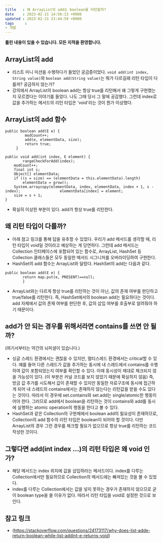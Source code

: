 ```yaml
---
title   : 왜 ArrayList의 add는 boolean을 리턴할까?
date    : 2023-02-21 14:56:13 +0900
updated : 2023-02-21 23:44:59 +0900
tags     : 
- 개발
---
```

**틀린 내용이 있을 수 있습니다. 모든 지적을 환영합니다.**

## ArrayList의 add
- 리스트 미니 미션을 수행하다가 들었던 궁금증이었다. ```void add(int index, String value)```와 ```boolean add(String value)```는 뭐가 다르길래 리턴 타입이 다를까? 궁금하지 않는가?
- 강의에서 ArrayList의 boolean add는 항상 true를 리턴해서 왜 그렇게 구현했는지 모르겠다는 이야기를 들었다. 나도 그때 당시 그 말에 공감했다. 그런데 index로 값을 추가하는 메서드의 리턴 타입은 'void'라는 것이 뭔가 이상했다.

## ArrayList의 add 함수

```
public boolean add(E e) {
         modCount++;
         add(e, elementData, size);
         return true;
     }
```
     
```
public void add(int index, E element) {
        rangeCheckForAdd(index);
	modCount++;
	final int s;
	Object[] elementData;
	if ((s = size) == (elementData = this.elementData).length)
		elementData = grow();
	System.arraycopy(elementData, index, elementData, index + 1, s - index);			      elementData[index] = element;						              
	size = s + 1;
}
```
- 확실히 이상한 부분이 있다. add가 항상 true를 리턴한다.

## 왜 리턴 타입이 다를까?
- 아래 참고 링크를 통해 답을 유추할 수 있었다. 우리가 add 메서드를 생각할 때, 리턴 타입이 void일 것이라고 예상하는 게 당연하다. 그런데 add 메서드는 Collection 인터페이스에 포함되어 있는 함수로, ArrayList, HashSet 등 Collection 클래스들은 모두 동일한 메서드 시그니처를 오버라이딩하여 구현한다.
- HashSet의 add 함수는 ArrayList와 달랐다. HashSet의 add는 다음과 같다.

```
public boolean add(E e) {
        return map.put(e, PRESENT)==null;
	    }
```

- ArrayList와는 다르게 항상 true를 리턴하는 것이 아닌, 값의 존재 여부를 판단하고 true/false를 리턴한다. 즉, HashSet에서의 boolean add는 필요하다는 것이다. add 자체에서 값의 존재 여부를 판단한 후, 값의 삽입 여부를 호출부로 알려줘야 하기 때문이다.

## add가 안 되는 경우를 위해서라면 contains를 쓰면 안 될까?
(여기서부터는 약간의 뇌피셜이 있습니다.)
- 싱글 스레드 환경에서는 괜찮을 수 있지만, 멀티스레드 환경에서는 critical할 수 있다. 예를 들어 다른 스레드가 값을 추가하는 동시에 내 스레드에서 contains를 수행하여 값이 포함되었는지 여부를 확인할 수 있다. 이때 동시성이 제대로 체크되지 않을 가능성이 있다. (이 부분은 커널 코드를 보지 않았기 때문에 확실하지 않음) 즉, 방금 값 추가를 시도해서 값이 존재할 수 있지만 동일한 자료구조에 동시에 접근하게 되어 내 스레드의 contains에서는 존재하지 않는다는 리턴값을 받을 수도 있다는 것이다. 따라서 이 경우에 set.contains와 set.add는 single/atomic한 행동이어야 한다. 그러므로 add에서 boolean을 리턴하는 것이 contains와 add를 동시에 실행하는 atomic operation의 행동을 한다고 볼 수 있다.
- HashSet과 같은 Collection의 구현체에서 boolean add의 필요성이 존재하므로, Collection의 add 함수의 리턴 타입은 boolean이 되어야 할 것이다. 다만 ArrayList의 경우 그런 경우를 체크할 필요가 없으므로 항상 true를 리턴하는 코드 작성한 것이다.

## 그렇다면 add(int index ...)의 리턴 타입은 왜 void 인가?
- 해당 메서드는 index 위치에 값을 삽입하라는 메서드이다. index를 다루는 Collection에서만 필요하므로 Collection의 메서드에는 빠져있는 것을 볼 수 있었다.
- index를 다루는 Collection에서는 값을 넣지 못하는 경우가 존재하지 않으므로 굳이 boolean type을 쓸 이유가 없다. 따라서 리턴 타입을 void로 설정한 것으로 보인다.

## 참고 링크
- (https://stackoverflow.com/questions/24173117/why-does-list-adde-return-boolean-while-list-addint-e-returns-void)
